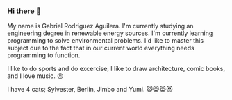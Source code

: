 ### Hi there 👋

My name is Gabriel Rodriguez Aguilera. I'm currently studying an engineering degree in renewable energy sources. I'm currently learning programming to solve environmental problems. I'd like to master this subject due to the fact that in our current world everything needs programming to function.

I like to do sports and do excercise, I like to draw architecture, comic books, and I love music. 😝

I have 4 cats; Sylvester, Berlin, Jimbo and Yumi. 😺😸😹😻


<!--
**gabrielroag/gabrielroag** is a ✨ _special_ ✨ repository because its `README.md` (this file) appears on your GitHub profile.

Here are some ideas to get you started:

- 🔭 I’m currently working on ...
- 🌱 I’m currently learning ...
- 👯 I’m looking to collaborate on ...
- 🤔 I’m looking for help with ...
- 💬 Ask me about ...
- 📫 How to reach me: ...
- 😄 Pronouns: ...
- ⚡ Fun fact: ...
-->
